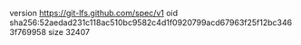 version https://git-lfs.github.com/spec/v1
oid sha256:52aedad231c118ac510bc9582c4d1f0920799acd67963f25f12bc3463f769958
size 32407
